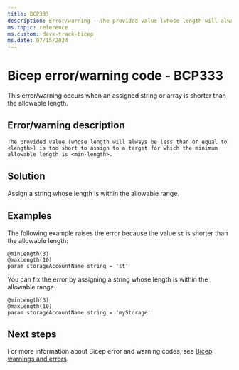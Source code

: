 ```yaml
---
title: BCP333
description: Error/warning - The provided value (whose length will always be less than or equal to <length>) is too short to assign to a target for which the minimum allowable length is <min-length>.
ms.topic: reference
ms.custom: devx-track-bicep
ms.date: 07/15/2024
---
```


# Bicep error/warning code - BCP333

This error/warning occurs when an assigned string or array is shorter than the allowable length.

## Error/warning description

`The provided value (whose length will always be less than or equal to <length>) is too short to assign to a target for which the minimum allowable length is <min-length>.`

## Solution

Assign a string whose length is within the allowable range.

## Examples

The following example raises the error because the value `st` is shorter than the allowable length:

```bicep
@minLength(3)
@maxLength(10)
param storageAccountName string = 'st'
```

You can fix the error by assigning a string whose length is within the allowable range.

```bicep
@minLength(3)
@maxLength(10)
param storageAccountName string = 'myStorage'
```

## Next steps

For more information about Bicep error and warning codes, see [Bicep warnings and errors](../bicep-core-diagnostics.md).